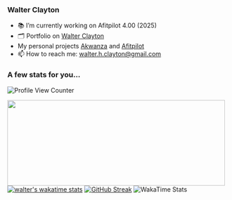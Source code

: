 ### Walter Clayton

- 📚 I’m currently working on Afitpilot 4.00 (2025)
- 🗂 Portfolio on [Walter Clayton](https://www.walterclayton.com/)
- My personal projects [Akwanza](https://www.akwanza.com/) and [Afitpilot](https://www.afitpilot.com/)
- 📫 How to reach me: walter.h.clayton@gmail.com

### A few stats for you...

![Profile View Counter](https://komarev.com/ghpvc/?username=walter-clayton)

<img align="left" width="495" height="195" src="https://github-readme-stats.vercel.app/api?username=walter-clayton&show_icons=true)](https://github.com/walter-clayton/github-readme-stats">

[![walter's wakatime stats](https://github-readme-stats.vercel.app/api/wakatime?username=walthedude)](https://github.com/walter-clayton/github-readme-stats)
[![GitHub Streak](https://streak-stats.demolab.com/?user=walter-clayton)](https://git.io/streak-stats)
![WakaTime Stats](https://wakatime.com/share/@walthedude/0236c843-abcb-4da5-aa4a-d2dc0e0c1b1e.svg)
